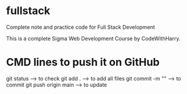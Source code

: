 # fullstack
Complete note and practice code for Full Stack Development

This is a complete Sigma Web Development Course by CodeWithHarry.

# CMD lines to push it on GitHub
git status              --> to check
git add .               --> to add all files
git commit -m ""        --> to commit
git push origin main    --> to update